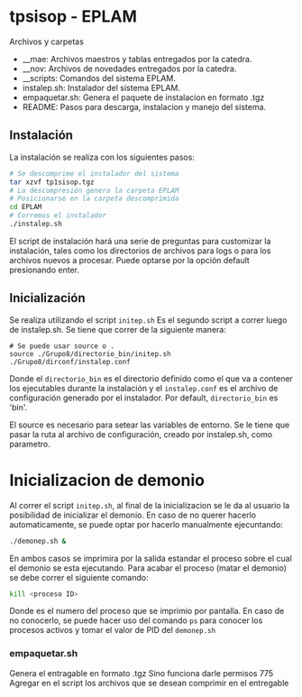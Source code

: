 # tpsisop - EPLAM

Archivos y carpetas

  - __mae: Archivos maestros y tablas entregados por la catedra.
  - __nov: Archivos de novedades entregados por la catedra.
  - __scripts: Comandos del sistema EPLAM.
  - instalep.sh: Instalador del sistema EPLAM.
  - empaquetar.sh: Genera el paquete de instalacion en formato .tgz
  - README: Pasos para descarga, instalacion y manejo del sistema.


## Instalación

La instalación se realiza con los siguientes pasos:

```bash
# Se descomprime el instalador del sistema
tar xzvf tp1sisop.tgz
# La descompresión genera la carpeta EPLAM
# Posicionarse en la carpeta descomprimida
cd EPLAM
# Corremos el instalador
./instalep.sh
```

El script de instalación hará una serie de preguntas para customizar la
instalación, tales como los directorios de archivos para logs o para los
archivos nuevos a procesar.
Puede optarse por la opción default presionando enter.

## Inicialización

Se realiza utilizando el script `initep.sh`
Es el segundo script a correr luego de instalep.sh.
Se tiene que correr de la siguiente manera:

```
# Se puede usar source o .
source ./Grupo8/directorio_bin/initep.sh ./Grupo8/dirconf/instalep.conf
```

Donde el `directorio_bin` es el directorio definido como el que va a contener
los ejecutables durante la instalación y el `instalep.conf` es el archivo de
configuración generado por el instalador.
Por default, `directorio_bin` es 'bin'.

El source es necesario para setear las variables de entorno. Se le tiene que
pasar la ruta al archivo de configuración, creado por instalep.sh, como parametro.

# Inicializacion de demonio
Al correr el script `initep.sh`, al final de la inicializacion se le da al usuario
la posibilidad de inicializar el demonio.
En caso de no querer hacerlo automaticamente, se puede optar por hacerlo manualmente
ejecuntando:
```bash
./demonep.sh &
```

En ambos casos se imprimira por la salida estandar el proceso sobre el cual el demonio
se esta ejecutando. Para acabar el proceso (matar el demonio) se debe correr el 
siguiente comando:
```bash
kill <proceso ID>
```

Donde <proceso ID> es el numero del proceso que se imprimio por pantalla. En caso de no
conocerlo, se puede hacer uso del comando `ps` para conocer los procesos activos y tomar
el valor de PID del `demonep.sh`
 
### empaquetar.sh

Genera el entragable en formato .tgz
Sino funciona darle permisos 775
Agregar en el script los archivos que se desean comprimir en el entregable
